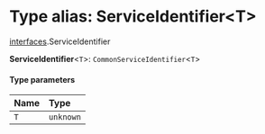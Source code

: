 # Type alias: ServiceIdentifier\<T>

[interfaces](/auto-docs/free-layout-editor/modules/interfaces.md).ServiceIdentifier

**ServiceIdentifier**<`T`>: `CommonServiceIdentifier`<`T`>

#### Type parameters

| Name | Type |
| :------ | :------ |
| `T` | `unknown` |

